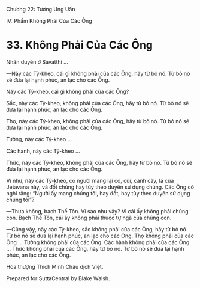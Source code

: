  

Chương 22: Tương Ưng Uẩn

IV: Phẩm Không Phải Của Các Ông

# 33\. Không Phải Của Các Ông

Nhân duyên ở Sāvatthi …

—Này các Tỷ-kheo, cái gì không phải của các Ông, hãy từ bỏ nó. Từ bỏ nó sẽ đưa lại hạnh phúc, an lạc cho các Ông.

Này các Tỷ-kheo, cái gì không phải của các Ông?

Sắc, này các Tỷ-kheo, không phải của các Ông, hãy từ bỏ nó. Từ bỏ nó sẽ đưa lại hạnh phúc, an lạc cho các Ông.

Thọ, này các Tỷ-kheo, không phải của các Ông, hãy từ bỏ nó. Từ bỏ nó sẽ đưa lại hạnh phúc, an lạc cho các Ông.

Tưởng, này các Tỷ-kheo …

Các hành, này các Tỷ-kheo …

Thức, này các Tỷ-kheo, không phải của các Ông, hãy từ bỏ nó. Từ bỏ nó sẽ đưa lại hạnh phúc, an lạc cho các Ông.

Ví như, này các Tỷ-kheo, có người mang lại cỏ, củi, cành cây, lá của Jetavana này, và đốt chúng hay tùy theo duyên sử dụng chúng. Các Ông có nghĩ rằng: “Người ấy mang chúng tôi, hay đốt, hay tùy theo duyên sử dụng chúng tôi”?

—Thưa không, bạch Thế Tôn. Vì sao như vậy? Vì cái ấy không phải chúng con. Bạch Thế Tôn, cái ấy không phải thuộc tự ngã của chúng con.

—Cũng vậy, này các Tỷ-kheo, sắc không phải của các Ông, hãy từ bỏ nó. Từ bỏ nó sẽ đưa lại hạnh phúc, an lạc cho các Ông. Thọ không phải của các Ông … Tưởng không phải của các Ông. Các hành không phải của các Ông … Thức không phải của các Ông, hãy từ bỏ nó. Từ bỏ nó sẽ đưa lại hạnh phúc, an lạc cho các Ông.

Hòa thượng Thích Minh Châu dịch Việt.

Prepared for SuttaCentral by Blake Walsh.